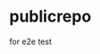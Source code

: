 # publicrepo
for e2e test



























































































































































































































































































































































































































































































































































































































































































































































































































































































































































































































































































































































































































































































































































































































































































































































































































































































































































































































































































































































































































































































































































































































































































































































































